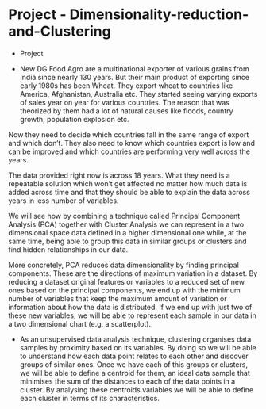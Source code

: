 # Project - Dimensionality-reduction-and-Clustering
- Project

- New DG Food Agro are a multinational exporter of various grains from India since nearly 130 years. But their main product of exporting since early 1980s has been Wheat. They export wheat to countries like America, Afghanistan, Australia etc. They started seeing varying exports of sales year on year for various countries. The reason that was theorized by them had a lot of natural causes like floods, country growth, population explosion etc.

Now they need to decide which countries fall in the same range of export and which don’t. They also need to know which countries export is low and can be improved and which countries are performing very well across the years.

The data provided right now is across 18 years. What they need is a repeatable solution which won’t get affected no matter how much data is added across time and that they should be able to explain the data across years in less number of variables.

We will see how by combining a technique called Principal Component Analysis (PCA) together with Cluster Analysis we can represent in a two dimensional space data defined in a higher dimensional one while, at the same time, being able to group this data in similar groups or clusters and find hidden relationships in our data.

More concretely, PCA reduces data dimensionality by finding principal components. These are the directions of maximum variation in a dataset. By reducing a dataset original features or variables to a reduced set of new ones based on the principal components, we end up with the minimum number of variables that keep the maximum amount of variation or information about how the data is distributed. If we end up with just two of these new variables, we will be able to represent each sample in our data in a two dimensional chart (e.g. a scatterplot).

- As an unsupervised data analysis technique, clustering organises data samples by proximity based on its variables. By doing so we will be able to understand how each data point relates to each other and discover groups of similar ones. Once we have each of this groups or clusters, we will be able to define a centroid for them, an ideal data sample that minimises the sum of the distances to each of the data points in a cluster. By analysing these centroids variables we will be able to define each cluster in terms of its characteristics.
